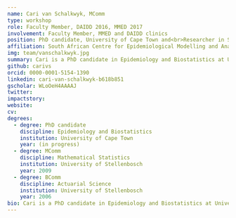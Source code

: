```yaml
---
name: Cari van Schalkwyk, MComm
type: workshop
role: Faculty Member, DAIDD 2016, MMED 2017
involvement: Faculty Member, MMED and DAIDD clinics
position: PhD candidate, University of Cape Town and<br>Researcher in Statistics
affiliation: South African Centre for Epidemiological Modelling and Analysis<br>Stellenbosch University, Stellenbosch, Western Cape, South Africa
img: team/vanschalkwyk.jpg
summary: Cari is a PhD candidate in Epidemiology and Biostatistics at University of Cape Town and a Researcher at SACEMA. She was an MMED participant in 2012 and a DAIDD participant in 2014. Cari served as an MMED mentor in 2014 and 2016 and joined the Workshop Faculty in 2016.
github: carivs
orcid: 0000-0001-5154-1390
linkedin: cari-van-schalkwyk-b618b851
gscholar: WLoOeH4AAAAJ
twitter:
impactstory:
website:
cv:
degrees:
  - degree: PhD candidate
    discipline: Epidemiology and Biostatistics
    institution: University of Cape Town
    year: (in progress)
  - degree: MComm
    discipline: Mathematical Statistics
    institution: University of Stellenbosch
    year: 2009
  - degree: BComm
    discipline: Actuarial Science
    institution: University of Stellenbosch
    year: 2006
bio: Cari is a PhD candidate in Epidemiology and Biostatistics at University of Cape Town and a Researcher at SACEMA. She was an MMED participant in 2012 and a DAIDD participant in 2014, served as an MMED mentor in 2014 and 2016, and joined the Workshop Faculty in 2016. Cari studied actuarial science and statistics and became involved with SACEMA through a Masters project relating to HIV incidence estimation. After a brief stint in the private sector, she joined SACEMA as research staff, working mostly on the biostatistical analyses of HIV and TB related projects. She is currently working towards a PhD on the interaction between HIV, HPV and its progression to cervical cancer, using an individual based model.
---
```

